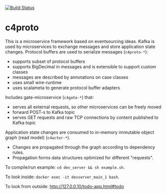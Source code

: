 [![Build Status](https://travis-ci.org/conecenter/c4proto.svg?branch=master)](https://travis-ci.org/conecenter/c4proto)

# c4proto
This is a microservice framework based on eventsourcing ideas.
Kafka is used by microservices to exchange messages and store application state changes.
Protocol buffers are used to serialize messages (`c4proto-*`):
- supports subset of protocol buffers
- supports BigDecimal in messages and is extensible to support custom classes
- messages are described by annotations on case classes
- uses small wire-runtime
- uses scalameta to generate protocol buffer adapters

Includes gate-microservice (`c4gate-*`) that:
- serves all external requests, so other microservices can be freely moved
- forward POST-s to Kafka topic
- serves GET requests and raw TCP connections by content published to Kafka topic

Application state changes are consumed to in-memory immutable object graph (read model) (`c4actor-*`).
- Changes are propagated through the graph according to dependency rules.
- Propagation forms data structures optimized for different "requests".

To compile/run example: `cd dev_server && sh example.sh`.

To look inside: `docker exec -it devserver_main_1 bash`.

To look from outside: http://127.0.0.10/todo-app.html#todo
